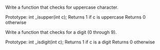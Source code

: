 Write a function that checks for uppercase character.

Prototype: int _isupper(int c);
Returns 1 if c is uppercase
Returns 0 otherwise

Write a function that checks for a digit (0 through 9).

Prototype: int _isdigit(int c);
Returns 1 if c is a digit
Returns 0 otherwise

